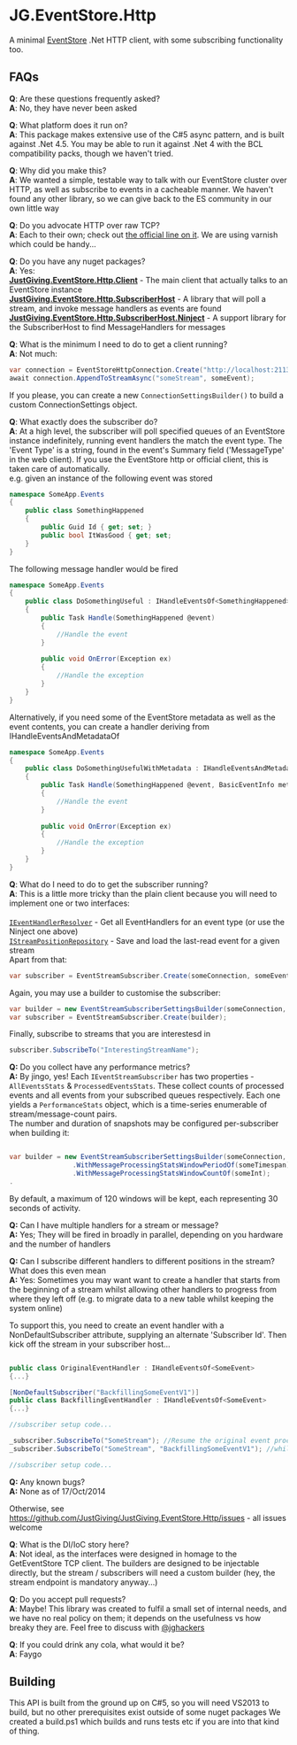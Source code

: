 JG.EventStore.Http
==================

A minimal [EventStore](http://www.geteventstore.com) .Net HTTP client, with some subscribing functionality too.

FAQs
----

**Q**: Are these questions frequently asked?<br />
**A**: No, they have never been asked

**Q**: What platform does it run on?<br />
**A**: This package makes extensive use of the C#5 async pattern, and is built against .Net 4.5.  You may be able to run it against .Net 4 with the BCL compatibility packs, though we haven't tried.

**Q**: Why did you make this?<br />
**A**: We wanted a simple, testable way to talk with our EventStore cluster over HTTP, as well as subscribe to events in a cacheable manner.  We haven't found any other library, so we can give back to the ES community in our own little way

**Q**: Do you advocate HTTP over raw TCP?<br />
**A**: Each to their own; check out [the official line on it](https://github.com/eventstore/eventstore/wiki/Which-API).  We are using varnish which could be handy...

**Q**: Do you have any nuget packages?<br />
**A**: Yes:<br />
    [**JustGiving.EventStore.Http.Client**](http://www.nuget.org/packages/JustGiving.EventStore.Http.Client/) - The main client that actually talks to an EventStore instance<br />
    [**JustGiving.EventStore.Http.SubscriberHost**](http://www.nuget.org/packages/JustGiving.EventStore.Http.SubscriberHost/) - A library that will poll a stream, and invoke message handlers as events are found<br />
    [**JustGiving.EventStore.Http.SubscriberHost.Ninject**](http://www.nuget.org/packages/JustGiving.EventStore.Http.SubscriberHost.Ninject/) - A support library for the SubscriberHost to find MessageHandlers for messages<br />

**Q**: What is the minimum I need to do to get a client running?<br />
**A**: Not much:
```csharp
var connection = EventStoreHttpConnection.Create("http://localhost:2113");
await connection.AppendToStreamAsync("someStream", someEvent);
```
If you please, you can create a new <code>ConnectionSettingsBuilder()</code> to build a custom ConnectionSettings object.

**Q**: What exactly does the subscriber do?<br />
**A**: At a high level, the subscriber will poll specified queues of an EventStore instance indefinitely, running event handlers the match the event type.  The 'Event Type' is a string, found in the event's Summary field ('MessageType' in the web client).  If you use the EventStore http or official client, this is taken care of automatically.
<br />e.g. given an instance of the following event was stored

```csharp
namespace SomeApp.Events
{
    public class SomethingHappened
    {
        public Guid Id { get; set; }
        public bool ItWasGood { get; set; 
    }
}
```

The following message handler would be fired

```csharp
namespace SomeApp.Events
{
    public class DoSomethingUseful : IHandleEventsOf<SomethingHappened>
    {
        public Task Handle(SomethingHappened @event)
        {
            //Handle the event
        }
        
        public void OnError(Exception ex)
        {
            //Handle the exception
        }
    }
}
```

Alternatively, if you need some of the EventStore metadata as well as the event contents, you can create a handler deriving from IHandleEventsAndMetadataOf<T>

```csharp
namespace SomeApp.Events
{
    public class DoSomethingUsefulWithMetadata : IHandleEventsAndMetadataOf<SomethingHappened>
    {
        public Task Handle(SomethingHappened @event, BasicEventInfo metadata)
        {
            //Handle the event
        }
        
        public void OnError(Exception ex)
        {
            //Handle the exception
        }
    }
}
```


**Q**: What do I need to do to get the subscriber running?<br />
**A**: This is a little more tricky than the plain client because you will need to implement one or two interfaces:<br /><br />
[<code>IEventHandlerResolver</code>](https://github.com/JustGiving/JustGiving.EventStore.Http/blob/master/src/JustGiving.EventStore.Http.SubscriberHost/IEventHandlerResolver.cs) - Get all EventHandlers for an event type (or use the Ninject one above)<br />
[<code>IStreamPositionRepository</code>](https://github.com/JustGiving/JustGiving.EventStore.Http/blob/master/src/JustGiving.EventStore.Http.SubscriberHost/IStreamPositionRepository.cs) - Save and load the last-read event for a given stream<br />
Apart from that:

```csharp
var subscriber = EventStreamSubscriber.Create(someConnection, someEventHanderResolver, someStreamPositionRepository);
```

Again, you may use a builder to customise the subscriber:

```csharp
var builder = new EventStreamSubscriberSettingsBuilder(someConnection, someEventHanderResolver, someStreamPositionRepository);
var subscriber = EventStreamSubscriber.Create(builder);
```

Finally, subscribe to streams that you are interestesd in

```csharp
subscriber.SubscribeTo("InterestingStreamName");
```

**Q:** Do you collect have any performance metrics?<br />
**A:** By jingo, yes!  Each <code>IEventStreamSubscriber</code> has two properties - <code>AllEventsStats</code> & <code>ProcessedEventsStats</code>.  These collect counts of processed events and all events from your subscribed queues respectively.  Each one yields a <code>PerformanceStats</code> object, which is a time-series enumerable of stream/message-count pairs.<br />
The number and duration of snapshots may be configured per-subscriber when building it:

```csharp

var builder = new EventStreamSubscriberSettingsBuilder(someConnection, someEventHanderResolver, someStreamPositionRepository);
                .WithMessageProcessingStatsWindowPeriodOf(someTimespan)
                .WithMessageProcessingStatsWindowCountOf(someInt);
.
```

By default, a maximum of 120 windows will be kept, each representing 30 seconds of activity.

**Q:** Can I have multiple handlers for a stream or message?<br />
**A:** Yes; They will be fired in broadly in parallel, depending on you hardware and the number of handlers

**Q:** Can I subscribe different handlers to different positions in the stream? What does this even mean<br />
**A:** Yes: Sometimes you may want want to create a handler that starts from the beginning of a stream whilst allowing other handlers to progress from where they left off (e.g. to migrate data to a new table whilst keeping the system online)

To support this, you need to create an event handler with a NonDefaultSubscriber attribute, supplying an alternate 'Subscriber Id'.  Then kick off the stream in your subscriber host...


```csharp

public class OriginalEventHandler : IHandleEventsOf<SomeEvent>
{...}

[NonDefaultSubscriber("BackfillingSomeEventV1")]
public class BackfillingEventHandler : IHandleEventsOf<SomeEvent>
{...}

//subscriber setup code...

_subscriber.SubscribeTo("SomeStream"); //Resume the original event processing to keep your current oltb db up to date
_subscriber.SubscribeTo("SomeStream", "BackfillingSomeEventV1"); //whilst kicking off a new subscription against the same stream, backfilling your new db

//subscriber setup code...

```

**Q:** Any known bugs?<br />
**A:** None as of 17/Oct/2014

Otherwise, see https://github.com/JustGiving/JustGiving.EventStore.Http/issues - all issues welcome

**Q**: What is the DI/IoC story here?<br />
**A**: Not ideal, as the interfaces were designed in homage to the GetEventStore TCP client. The builders are designed to be injectable directly, but the stream / subscribers will need a custom builder (hey, the stream endpoint is mandatory anyway...)<br />

**Q**: Do you accept pull requests?<br />
**A**: Maybe! This library was created to fulfil a small set of internal needs, and we have no real policy on them; it depends on the usefulness vs how breaky they are.  Feel free to discuss with [@jghackers](http://www.twitter.com/jghackers)

**Q**: If you could drink any cola, what would it be?<br />
**A**: Faygo

Building
--------

This API is built from the ground up on C#5, so you will need VS2013 to build, but no other prerequisites exist outside of some nuget packages
We created a build.ps1 which builds and runs tests etc if you are into that kind of thing.
